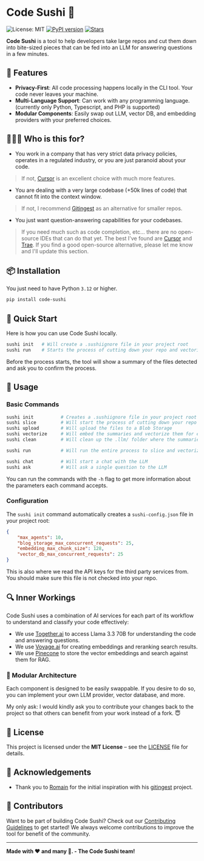 # Code Sushi 🍣

![License: MIT](https://img.shields.io/badge/License-MIT-blue.svg)
[![PyPI version](https://badge.fury.io/py/code-sushi.svg?icon=si%3Apython)](https://badge.fury.io/py/code-sushi)
[![Stars](https://img.shields.io/github/stars/frenchmajesty/code-sushi?style=social.svg)](https://github.com/frenchmajesty/code-sushi)


**Code Sushi** is a tool to help developers take large repos and cut them down into bite-sized pieces that can be fed into an LLM for answering questions in a few minutes.

## 🌟 Features
- **Privacy-First**: All code processing happens locally in the CLI tool. Your code never leaves your machine.  
- **Multi-Language Support**: Can work with any programming language. (currently only Python, Typescript, and PHP is supported)
- **Modular Components**: Easily swap out LLM, vector DB, and embedding providers with your preferred choices.

## 🧑‍🤝‍🧑 Who is this for?

- You work in a company that has very strict data privacy policies, operates in a regulated industry, or you are just paranoid about your code.
> If not, [Cursor](https://www.cursor.com) is an excellent choice with much more features.

- You are dealing with a very large codebase (+50k lines of code) that cannot fit into the context window.
> If not, I recommend [Gitingest](https://github.com/cyclotruc/gitingest) as an alternative for smaller repos.

- You just want question-answering capabilities for your codebases.
> If you need much such as code completion, etc... there are no open-source IDEs that can do that yet. The best I've found are [Cursor](https://www.cursor.com) and [Trae](https://trae.ai/). If you find a good open-source alternative, please let me know and I'll update this section.

## 📦 Installation

You just need to have Python `3.12` or higher.
```sh
pip install code-sushi
```

## 🚀 Quick Start

Here is how you can use Code Sushi locally.

```sh
sushi init   # Will create a .sushiignore file in your project root
sushi run    # Starts the process of cutting down your repo and vectorizing the chunks
```

Before the process starts, the tool will show a summary of the files detected and ask you to confirm the process.

## 📖 Usage

### **Basic Commands**

```sh
sushi init          # Creates a .sushiignore file in your project root
sushi slice         # Will start the process of cutting down your repo into smaller pieces
sushi upload        # Will upload the files to a Blob Storage
sushi vectorize     # Will embed the summaries and vectorize them for every file and chunk in disk
sushi clean         # Will clean up the .llm/ folder where the summaries are stored

sushi run           # Will run the entire process to slice and vectorize your repo in one command

sushi chat          # Will start a chat with the LLM
sushi ask           # Will ask a single question to the LLM
```

You can run the commands with the `-h` flag to get more information about the parameters each command accepts.

### **Configuration**
The `sushi init` command automatically creates a `sushi-config.json` file in your project root:
```json
{
    "max_agents": 10,
    "blog_storage_max_concurrent_requests": 25,
    "embedding_max_chunk_size": 128,
    "vector_db_max_concurrent_requests": 25
}
```

This is also where we read the API keys for the third party services from. You should make sure this file is not checked into your repo.

## 🔍 Inner Workings

Code Sushi uses a combination of AI services for each part of its workflow to understand and classify your code effectively:

- We use [Together.ai](https://together.ai) to access Llama 3.3 70B for understanding the code and answering questions.
- We use [Voyage.ai](https://voyageai.com) for creating embeddings and reranking search results.
- We use [Pinecone](https://pinecone.io) to store the vector embeddings and search against them for RAG.

### 🔄 Modular Architecture
Each component is designed to be easily swappable. If you desire to do so, you can implement your own LLM provider, vector database, and more. 

My only ask: I would kindly ask you to contribute your changes back to the project so that others can benefit from your work instead of a fork. 😇

## 📝 License

This project is licensed under the **MIT License** – see the [LICENSE](LICENSE) file for details.

## 🙏 Acknowledgements
- Thank you to [Romain](https://github.com/cyclotruc) for the initial inspiration with his [gitingest](https://github.com/cyclotruc/gitingest) project.

## 👥 Contributors

Want to be part of building Code Sushi? Check out our [Contributing Guidelines](CONTRIBUTING.md) to get started! We always welcome contributions to improve the tool for benefit of the community.

---

**Made with ❤️ and many 🍣. - The Code Sushi team!**
